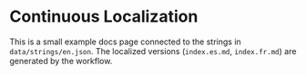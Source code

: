 # Continuous Localization

This is a small example docs page connected to the strings in `data/strings/en.json`.
The localized versions (`index.es.md`, `index.fr.md`) are generated by the workflow.
